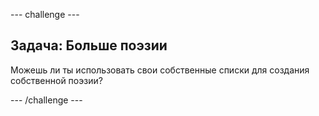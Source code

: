 \--- challenge \---

## Задача: Больше поэзии

Можешь ли ты использовать свои собственные списки для создания собственной поэзии?

\--- /challenge \---